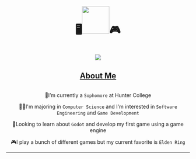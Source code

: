 # <p align="center">🖥️<img src="https://github.com/user-attachments/assets/897ada2c-c892-4110-99cd-a99cf1f3bd03" width = "75" height = "75" />🎮</p>  

<h1 align="center">
    <img src="https://readme-typing-svg.herokuapp.com/?font=Noto+Serif&size=35&color=974EF7FF&center=true&vCenter=true&width=1000&height=70&duration=3500&pause=1000&lines=Hey+There!+I'm+Calvin;+I'm+a+student+at+Hunter+College!;+I+currently+work+as+an+Undergraduate+Teaching+Assistant!" />
  </h1>

<h2 align="center"><ins>About Me</ins>

######

<div align="center">
 
  🏫I’m currently a ```Sophomore``` at Hunter College
 
  🧑‍🎓I'm majoring in ```Computer Science``` and I'm interested in ```Software Engineering``` and ```Game Development```

  💭Looking to learn about ```Godot``` and develop my first game using a game engine

  🎮I play a bunch of different games but my current favorite is ```Elden Ring```

 </div>

___


    
      
<!--
**lincalvin76/lincalvin76** is a ✨ _special_ ✨ repository because its `README.md` (this file) appears on your GitHub profile.

Here are some ideas to get you started:

- 🔭 I’m currently working on ...
- 🌱 I’m currently learning ...
- 👯 I’m looking to collaborate on ...
- 🤔 I’m looking for help with ...
- 💬 Ask me about ...
- 📫 How to reach me: ...
- 😄 Pronouns: ...
- ⚡ Fun fact: ...
-->

